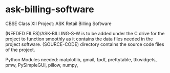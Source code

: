 # ask-billing-software
CBSE Class XII Project: ASK Retail Billing Software

(NEEDED FILES)/ASK-BILLING-S-W is to be added under the C drive for the project to function smoothly as it contains the data files needed in the project software.
(SOURCE-CODE) directory contains the source code files of the project.

Python Modules needed:
matplotlib, gmail, fpdf, prettytable, ttkwidgets, pmw, PySimpleGUI, pillow, numpy,
